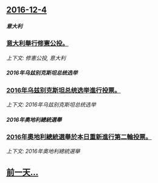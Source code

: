 ## [2016-12-4](/news/2016/12/4/index.md)

##### 意大利
### [意大利舉行修憲公投。 ](/news/2016/12/4/意大利舉行修憲公投.md)
_上下文: 修憲公投, 意大利_

##### 2016年乌兹别克斯坦总统选举
### [2016年乌兹别克斯坦总统选举進行投票。 ](/news/2016/12/4/2016年乌兹别克斯坦总统选举進行投票.md)
_上下文: 2016年乌兹别克斯坦总统选举_

##### 2016年奧地利總統選舉
### [2016年奧地利總統選舉於本日重新進行第二輪投票。 ](/news/2016/12/4/2016年奧地利總統選舉於本日重新進行第二輪投票.md)
_上下文: 2016年奧地利總統選舉_

## [前一天...](/news/2016/12/2/index.md)

